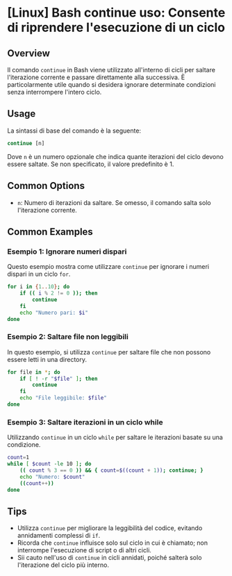 # [Linux] Bash continue uso: Consente di riprendere l'esecuzione di un ciclo

## Overview
Il comando `continue` in Bash viene utilizzato all'interno di cicli per saltare l'iterazione corrente e passare direttamente alla successiva. È particolarmente utile quando si desidera ignorare determinate condizioni senza interrompere l'intero ciclo.

## Usage
La sintassi di base del comando è la seguente:

```bash
continue [n]
```

Dove `n` è un numero opzionale che indica quante iterazioni del ciclo devono essere saltate. Se non specificato, il valore predefinito è 1.

## Common Options
- `n`: Numero di iterazioni da saltare. Se omesso, il comando salta solo l'iterazione corrente.

## Common Examples

### Esempio 1: Ignorare numeri dispari
Questo esempio mostra come utilizzare `continue` per ignorare i numeri dispari in un ciclo `for`.

```bash
for i in {1..10}; do
    if (( i % 2 != 0 )); then
        continue
    fi
    echo "Numero pari: $i"
done
```

### Esempio 2: Saltare file non leggibili
In questo esempio, si utilizza `continue` per saltare file che non possono essere letti in una directory.

```bash
for file in *; do
    if [ ! -r "$file" ]; then
        continue
    fi
    echo "File leggibile: $file"
done
```

### Esempio 3: Saltare iterazioni in un ciclo while
Utilizzando `continue` in un ciclo `while` per saltare le iterazioni basate su una condizione.

```bash
count=1
while [ $count -le 10 ]; do
    (( count % 3 == 0 )) && { count=$((count + 1)); continue; }
    echo "Numero: $count"
    ((count++))
done
```

## Tips
- Utilizza `continue` per migliorare la leggibilità del codice, evitando annidamenti complessi di `if`.
- Ricorda che `continue` influisce solo sul ciclo in cui è chiamato; non interrompe l'esecuzione di script o di altri cicli.
- Sii cauto nell'uso di `continue` in cicli annidati, poiché salterà solo l'iterazione del ciclo più interno.